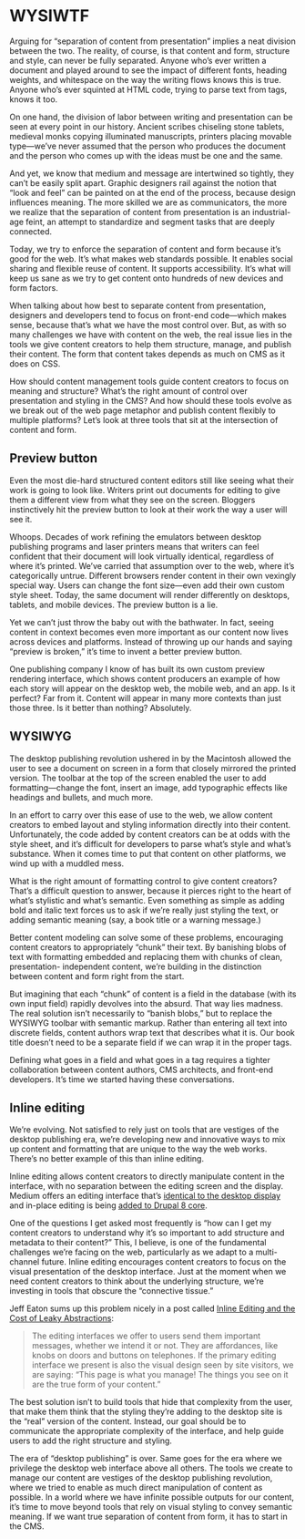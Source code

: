 # WYSIWTF

Arguing for “separation of content from presentation” implies a neat division
between the two. The reality, of course, is that content and form, structure and
style, can never be fully separated. Anyone who’s ever written a document and
played around to see the impact of different fonts, heading weights, and
whitespace on the way the writing flows knows this is true. Anyone who’s ever
squinted at HTML code, trying to parse text from tags, knows it too.

On one hand, the division of labor between writing and presentation can be seen
at every point in our history. Ancient scribes chiseling stone tablets, medieval
monks copying illuminated manuscripts, printers placing movable type—we’ve never
assumed that the person who produces the document and the person who comes up
with the ideas must be one and the same.

And yet, we know that medium and message are intertwined so tightly, they can’t
be easily split apart. Graphic designers rail against the notion that “look and
feel” can be painted on at the end of the process, because design influences
meaning. The more skilled we are as communicators, the more we realize that the
separation of content from presentation is an industrial-age feint, an attempt
to standardize and segment tasks that are deeply connected.

Today, we try to enforce the separation of content and form because it’s good
for the web. It’s what makes web standards possible. It enables social sharing
and flexible reuse of content. It supports accessibility. It’s what will keep us
sane as we try to get content onto hundreds of new devices and form factors.

When talking about how best to separate content from presentation, designers and
developers tend to focus on front-end code—which makes sense, because that’s
what we have the most control over. But, as with so many challenges we have with
content on the web, the real issue lies in the tools we give content creators to
help them structure, manage, and publish their content. The form that content
takes depends as much on CMS as it does on CSS.

How should content management tools guide content creators to focus on meaning
and structure? What’s the right amount of control over presentation and styling
in the CMS? And how should these tools evolve as we break out of the web page
metaphor and publish content flexibly to multiple platforms? Let’s look at three
tools that sit at the intersection of content and form.

## Preview button

Even the most die-hard structured content editors still like seeing what their
work is going to look like. Writers print out documents for editing to give them
a different view from what they see on the screen. Bloggers instinctively hit
the preview button to look at their work the way a user will see it.

Whoops. Decades of work refining the emulators between desktop publishing
programs and laser printers means that writers can feel confident that their
document will look virtually identical, regardless of where it’s printed. We’ve
carried that assumption over to the web, where it’s categorically untrue.
Different browsers render content in their own vexingly special way. Users can
change the font size—even add their own custom style sheet. Today, the same
document will render differently on desktops, tablets, and mobile devices. The
preview button is a lie.

Yet we can’t just throw the baby out with the bathwater. In fact, seeing content
in context becomes even more important as our content now lives across devices
and platforms. Instead of throwing up our hands and saying “preview is broken,”
it’s time to invent a better preview button.

One publishing company I know of has built its own custom preview rendering
interface, which shows content producers an example of how each story will
appear on the desktop web, the mobile web, and an app. Is it perfect? Far from
it. Content will appear in many more contexts than just those three. Is it
better than nothing? Absolutely.

## WYSIWYG

The desktop publishing revolution ushered in by the Macintosh allowed the user
to see a document on screen in a form that closely mirrored the printed version.
The toolbar at the top of the screen enabled the user to add formatting—change
the font, insert an image, add typographic effects like headings and bullets,
and much more.

In an effort to carry over this ease of use to the web, we allow content
creators to embed layout and styling information directly into their content.
Unfortunately, the code added by content creators can be at odds with the style
sheet, and it’s difficult for developers to parse what’s style and what’s
substance. When it comes time to put that content on other platforms, we wind up
with a muddled mess.

What is the right amount of formatting control to give content creators? That’s
a difficult question to answer, because it pierces right to the heart of what’s
stylistic and what’s semantic. Even something as simple as adding bold and
italic text forces us to ask if we’re really just styling the text, or adding
semantic meaning (say, a book title or a warning message.)

Better content modeling can solve some of these problems, encouraging content
creators to appropriately “chunk” their text. By banishing blobs of text with
formatting embedded and replacing them with chunks of clean, presentation-
independent content, we’re building in the distinction between content and form
right from the start.

But imagining that each “chunk” of content is a field in the database (with its
own input field) rapidly devolves into the absurd. That way lies madness. The
real solution isn’t necessarily to “banish blobs,” but to replace the WYSIWYG
toolbar with semantic markup. Rather than entering all text into discrete
fields, content authors wrap text that describes what it is. Our book title
doesn’t need to be a separate field if we can wrap it in the proper tags.

Defining what goes in a field and what goes in a tag requires a tighter
collaboration between content authors, CMS architects, and front-end developers.
It’s time we started having these conversations.

## Inline editing

We’re evolving. Not satisfied to rely just on tools that are vestiges of the
desktop publishing era, we’re developing new and innovative ways to mix up
content and formatting that are unique to the way the web works. There’s no
better example of this than inline editing.

Inline editing allows content creators to directly manipulate content in the
interface, with no separation between the editing screen and the display. Medium
offers an editing interface that’s [identical to the desktop display][1] and 
in-place editing is being [added to Drupal 8 core][2].

One of the questions I get asked most frequently is “how can I get my content
creators to understand why it’s so important to add structure and metadata to
their content?” This, I believe, is one of the fundamental challenges we’re
facing on the web, particularly as we adapt to a multi-channel future. Inline
editing encourages content creators to focus on the visual presentation of the
desktop interface. Just at the moment when we need content creators to think
about the underlying structure, we’re investing in tools that obscure the
“connective tissue.”

Jeff Eaton sums up this problem nicely in a post called 
[Inline Editing and the Cost of Leaky Abstractions][3]:

> The editing interfaces we offer to users send them important messages, 
whether we intend it or not. They are affordances, like knobs on doors and 
buttons on telephones. If the primary editing interface we present is also the 
visual design seen by site visitors, we are saying: “This page is what you 
manage! The things you see on it are the true form of your content.”

The best solution isn’t to build tools that hide that complexity from the user,
that make them think that the styling they’re adding to the desktop site is the
“real” version of the content. Instead, our goal should be to communicate the
appropriate complexity of the interface, and help guide users to add the right
structure and styling.

The era of “desktop publishing” is over. Same goes for the era where we
privilege the desktop web interface above all others. The tools we create to
manage our content are vestiges of the desktop publishing revolution, where we
tried to enable as much direct manipulation of content as possible. In a world
where we have infinite possible outputs for our content, it’s time to move
beyond tools that rely on visual styling to convey semantic meaning. If we want
true separation of content from form, it has to start in the CMS.

[1]: https://medium.com/about/df8eac9f4a5e
[2]: http://drupal.org/project/spark
[3]: https://www.lullabot.com/articles/inline-editing-and-cost-leaky-abstractions
